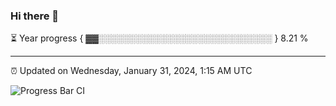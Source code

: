 ### Hi there 👋

⏳ Year progress { ▓▓░░░░░░░░░░░░░░░░░░░░░░░░░░░░ } 8.21 %

---

⏰ Updated on Wednesday, January 31, 2024, 1:15 AM UTC

![Progress Bar CI](https://github.com/arthurbuhl/arthurbuhl/workflows/Progress%20Bar%20CI/badge.svg)
